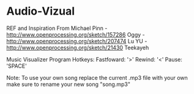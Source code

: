 # Audio-Vizual

REF and Inspiration From 
Michael Pinn - http://www.openprocessing.org/sketch/157286
Oggy - http://www.openprocessing.org/sketch/207474
Lu YU - http://www.openprocessing.org/sketch/21430
Teekayeh

Music Visualizer Program
  Hotkeys:
    Fastfoward: '>'
    Rewind:     '<'
    Pause:      'SPACE'
    
Note: To use your own song replace the current .mp3 file with your own make sure to rename your new song "song.mp3"
